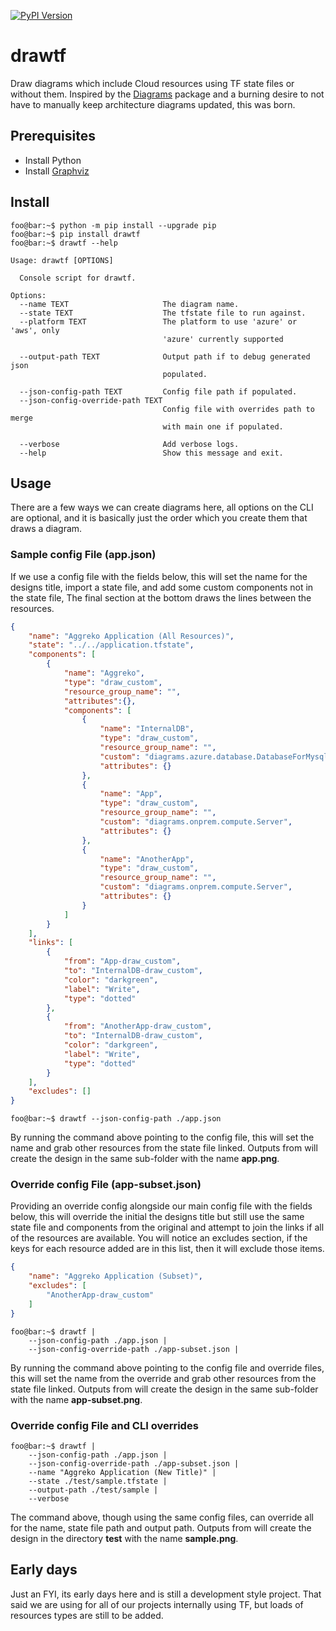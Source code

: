 [![PyPI Version](https://img.shields.io/pypi/v/drawtf.svg)](https://pypi.python.org/v/drawtf)

# drawtf
Draw diagrams which include Cloud resources using TF state files or without them. Inspired by the [Diagrams](https://github.com/mingrammer/diagrams) package and a burning desire to not have to manually keep architecture diagrams updated, this was born.

## Prerequisites
* Install Python
* Install [Graphviz](https://graphviz.org/)
  
## Install
```console
foo@bar:~$ python -m pip install --upgrade pip
foo@bar:~$ pip install drawtf
foo@bar:~$ drawtf --help

Usage: drawtf [OPTIONS]

  Console script for drawtf.

Options:
  --name TEXT                     The diagram name.
  --state TEXT                    The tfstate file to run against.
  --platform TEXT                 The platform to use 'azure' or 'aws', only
                                  'azure' currently supported

  --output-path TEXT              Output path if to debug generated json    
                                  populated.

  --json-config-path TEXT         Config file path if populated.
  --json-config-override-path TEXT
                                  Config file with overrides path to merge  
                                  with main one if populated.

  --verbose                       Add verbose logs.
  --help                          Show this message and exit.
```

## Usage
There are a few ways we can create diagrams here, all options on the CLI are optional, and it is basically just the order which you create them that draws a diagram.

### Sample config File (app.json)
If we use a config file with the fields below, this will set the name for the designs title, import a state file, and add some custom components not in the state file, The final section at the bottom draws the lines between the resources.

```json 
{
    "name": "Aggreko Application (All Resources)",
    "state": "../../application.tfstate",
    "components": [
        {
            "name": "Aggreko",
            "type": "draw_custom",
            "resource_group_name": "",
            "attributes":{},
            "components": [
                {
                    "name": "InternalDB",
                    "type": "draw_custom",
                    "resource_group_name": "",
                    "custom": "diagrams.azure.database.DatabaseForMysqlServers",
                    "attributes": {}
                },
                {
                    "name": "App",
                    "type": "draw_custom",
                    "resource_group_name": "",
                    "custom": "diagrams.onprem.compute.Server",
                    "attributes": {}
                },
                {
                    "name": "AnotherApp",
                    "type": "draw_custom",
                    "resource_group_name": "",
                    "custom": "diagrams.onprem.compute.Server",
                    "attributes": {}
                }
            ]
        }
    ],
	"links": [
        {
            "from": "App-draw_custom",
            "to": "InternalDB-draw_custom",
            "color": "darkgreen",
            "label": "Write",
            "type": "dotted"
        },
        {
            "from": "AnotherApp-draw_custom",
            "to": "InternalDB-draw_custom",
            "color": "darkgreen",
            "label": "Write",
            "type": "dotted"
        }
    ],
    "excludes": []
}                                            
```

```console 
foo@bar:~$ drawtf --json-config-path ./app.json    
``` 

By running the command above pointing to the config file, this will set the name and grab other resources from the state file linked. Outputs from will create the design in the same sub-folder with the name **app.png**.

### Override config File (app-subset.json)

Providing an override config alongside our main config file with the fields below, this will override the initial the designs title but still use the same state file and components from the original and attempt to join the links if all of the resources are available. You will notice an excludes section, if the keys for each resource added are in this list, then it will exclude those items.

```json
{
    "name": "Aggreko Application (Subset)",
    "excludes": [ 
        "AnotherApp-draw_custom"
    ]
}  
```

```console 
foo@bar:~$ drawtf |                                          
    --json-config-path ./app.json |               
    --json-config-override-path ./app-subset.json | 
```

By running the command above pointing to the config file and override files, this will set the name from the override and grab other resources from the state file linked. Outputs from will create the design in the same sub-folder with the name **app-subset.png**.

### Override config File and CLI overrides

```console 
foo@bar:~$ drawtf |                                          
    --json-config-path ./app.json |               
    --json-config-override-path ./app-subset.json | 
    --name "Aggreko Application (New Title)" |        
    --state ./test/sample.tfstate |                
    --output-path ./test/sample |                  
    --verbose                                                                           
```

The command above, though using the same config files, can override all for the name, state file path and output path. Outputs from will create the design in the directory **test** with the name **sample.png**.

## Early days

Just an FYI, its early days here and is still a development style project. That said we are using for all of our projects internally using TF, but loads of resources types are still to be added.